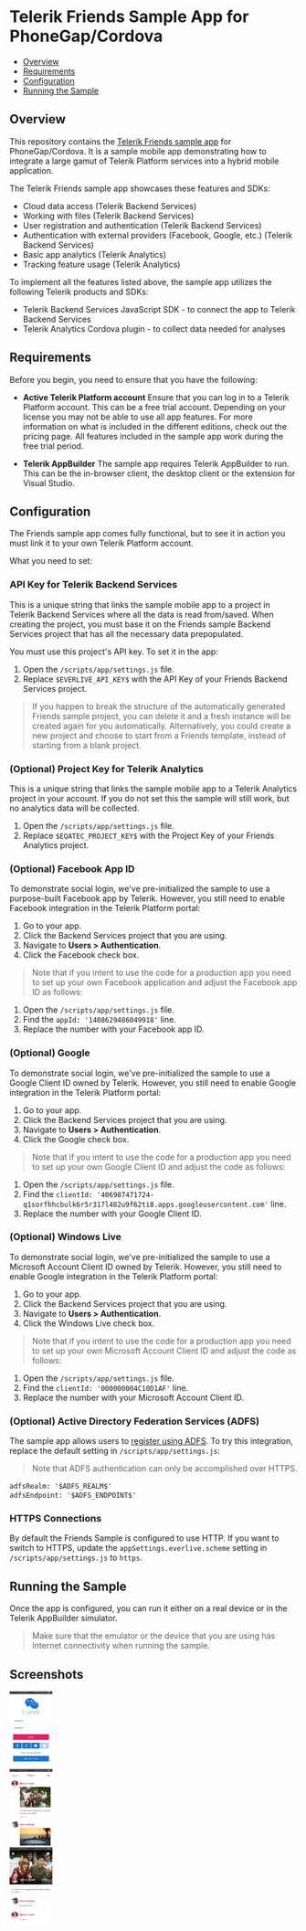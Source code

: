 # Telerik Friends Sample App for PhoneGap/Cordova

* [Overview](#overview)
* [Requirements](#requirements)
* [Configuration](#configuration)
* [Running the Sample](#running-the-sample)

## Overview
This repository contains the [Telerik Friends sample app](http://docs.telerik.com/platform/backend-services/javascript/samples/friends/introduction) for PhoneGap/Cordova. It is a sample mobile app demonstrating how to integrate a large gamut of Telerik Platform services into a hybrid mobile application.

The Telerik Friends sample app showcases these features and SDKs:

- Cloud data access (Telerik Backend Services)
- Working with files (Telerik Backend Services)
- User registration and authentication (Telerik Backend Services)
- Authentication with external providers (Facebook, Google, etc.) (Telerik Backend Services)
- Basic app analytics (Telerik Analytics)
- Tracking feature usage (Telerik Analytics)

To implement all the features listed above, the sample app utilizes the following Telerik products and SDKs:

- Telerik Backend Services JavaScript SDK - to connect the app to Telerik Backend Services
- Telerik Analytics Cordova plugin - to collect data needed for analyses

## Requirements

Before you begin, you need to ensure that you have the following:

- **Active Telerik Platform account**
Ensure that you can log in to a Telerik Platform account. This can be a free trial account. Depending on your license you may not be able to use all app features. For more information on what is included in the different editions, check out the pricing page. All features included in the sample app work during the free trial period.

- **Telerik AppBuilder** The sample app requires Telerik AppBuilder to run. This can be the in-browser client, the desktop client or the extension for Visual Studio.

## Configuration

The Friends sample app comes fully functional, but to see it in action you must link it to your own Telerik Platform account.

What you need to set:

### API Key for Telerik Backend Services

This is a unique string that links the sample mobile app to a project in Telerik Backend Services where all the data is read from/saved. When creating the project, you must base it on the Friends sample Backend Services project that has all the necessary data prepopulated.

You must use this project's API key. To set it in the app:

1. Open the `/scripts/app/settings.js` file.
2. Replace `$EVERLIVE_API_KEY$` with the API Key of your Friends Backend Services project.

> If you happen to break the structure of the automatically generated Friends sample project, you can delete it and a fresh instance will be created again for you automatically. Alternatively, you could create a new project and choose to start from a Friends template, instead of starting from a blank project.

### (Optional) Project Key for Telerik Analytics

This is a unique string that links the sample mobile app to a Telerik Analytics project in your account. If you do not set this the sample will still work, but no analytics data will be collected.
	
1. Open the `/scripts/app/settings.js` file.
2. Replace `$EQATEC_PROJECT_KEY$` with the Project Key of your Friends  Analytics project.

### (Optional) Facebook App ID
To demonstrate social login, we've pre-initialized the sample to use a purpose-built Facebook app by Telerik. However, you still need to enable Facebook integration in the Telerik Platform portal:

1. Go to your app.
2. Click the Backend Services project that you are using.
3. Navigate to **Users > Authentication**.
4. Click the Facebook check box.

> Note that if you intent to use the code for a production app you need to set up your own Facebook application and adjust the Facebook app ID as follows:
	
1. Open the `/scripts/app/settings.js` file.
2. Find the `appId: '1408629486049918'` line.
3. Replace the number with your Facebook app ID.

### (Optional) Google

To demonstrate social login, we've pre-initialized the sample to use a Google Client ID owned by Telerik. However, you still need to enable Google integration in the Telerik Platform portal:

1. Go to your app.
2. Click the Backend Services project that you are using.
3. Navigate to **Users > Authentication**.
4. Click the Google check box.

> Note that if you intent to use the code for a production app you need to set up your own Google Client ID and adjust the code as follows:

1. Open the `/scripts/app/settings.js` file.
2. Find the `clientId: '406987471724-q1sorfhhcbulk6r5r317l482u9f62ti8.apps.googleusercontent.com'` line.
3. Replace the number with your Google Client ID.
	
### (Optional) Windows Live

To demonstrate social login, we've pre-initialized the sample to use a  Microsoft Account Client ID owned by Telerik. However, you still need to enable Google integration in the Telerik Platform portal:

1. Go to your app.
2. Click the Backend Services project that you are using.
3. Navigate to **Users > Authentication**.
4. Click the Windows Live check box.

> Note that if you intent to use the code for a production app you need to set up your own Microsoft Account Client ID and adjust the code as follows:

1. Open the `/scripts/app/settings.js` file.
2. Find the `clientId: '000000004C10D1AF'` line.
3. Replace the number with your Microsoft Account Client ID.
	
### (Optional) Active Directory Federation Services (ADFS)

The sample app allows users to [register using ADFS](http://docs.telerik.com/platform/backend-services/javascript/users/adfs-login/introduction). To try this integration,  replace the default setting in `/scripts/app/settings.js`:

> Note that ADFS authentication can only be accomplished over HTTPS.

```
adfsRealm: '$ADFS_REALM$'
adfsEndpoint: '$ADFS_ENDPOINT$'
```

### HTTPS Connections

By default the Friends Sample is configured to use HTTP. If you want to switch to HTTPS, update the `appSettings.everlive.scheme` setting in  `/scripts/app/settings.js` to `https`.

## Running the Sample

Once the app is configured, you can run it either on a real device or in the Telerik AppBuilder simulator.

> Make sure that the emulator or the device that you are using has Internet connectivity when running the sample.

## Screenshots
<div style="width: 100%; overflow: hidden">
	<div style="width:75px; float:left">
		<img src="screenshots/ios-login-screen.png" >
	</div>
	<div style="width:75px";margin-left:80px">
		<img src="screenshots/ios-activities-stream.png" >
	</div>
	<div style="width:75px";margin-left:160px">
		<img src="screenshots/ios-activitiy-details.png" >
	</div>
</div>